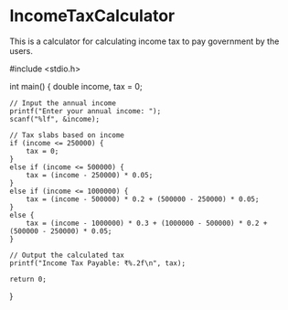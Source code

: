 # IncomeTaxCalculator
This is a calculator for calculating income tax to pay government by the users.

#include <stdio.h>

int main() {
    double income, tax = 0;

    // Input the annual income
    printf("Enter your annual income: ");
    scanf("%lf", &income);

    // Tax slabs based on income
    if (income <= 250000) {
        tax = 0;
    } 
    else if (income <= 500000) {
        tax = (income - 250000) * 0.05;
    } 
    else if (income <= 1000000) {
        tax = (income - 500000) * 0.2 + (500000 - 250000) * 0.05;
    } 
    else {
        tax = (income - 1000000) * 0.3 + (1000000 - 500000) * 0.2 + (500000 - 250000) * 0.05;
    }

    // Output the calculated tax
    printf("Income Tax Payable: ₹%.2f\n", tax);

    return 0;
}


